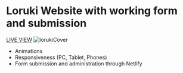 # Loruki Website with working form and submission
[LIVE VIEW](https://lorukidemo.netlify.app/)
![lorukiCover](https://github.com/user-attachments/assets/d83241a9-7f3a-4510-9c78-3b282b881d22)

- Animations
- Responsiveness (PC, Tablet, Phones)
- Form submission and administration through Netlify

